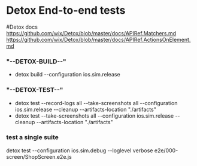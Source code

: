 # Detox End-to-end tests
#Detox docs
https://github.com/wix/Detox/blob/master/docs/APIRef.Matchers.md
https://github.com/wix/Detox/blob/master/docs/APIRef.ActionsOnElement.md


### "--DETOX-BUILD--"
- detox build --configuration ios.sim.release

###  "--DETOX-TEST--"
- detox test --record-logs all --take-screenshots all --configuration ios.sim.release --cleanup --artifacts-location "./artifacts"
- detox test --take-screenshots all --configuration ios.sim.release --cleanup --artifacts-location "./artifacts"

### test a single suite
detox test --configuration ios.sim.debug --loglevel verbose e2e/000-screen/ShopScreen.e2e.js

